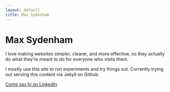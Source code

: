 ```yaml
---
layout: default
title: Max Sydenham 
---
```



# Max Sydenham

I love making websites simpler, clearer, and more effective, so they actually do what they’re meant to do for everyone who visits them.

I mostly use this site to run experiments and try things out. Currently trying out serving this content via Jekyll on Github.


[<i class="fa fa-linkedin-square" aria-hidden="true"></i> Come say hi on LinkedIn](https://www.linkedin.com/in/maxsydenham)
